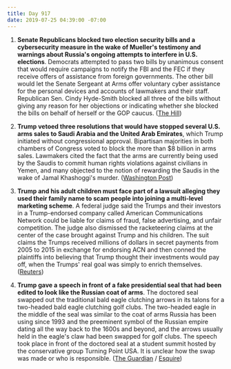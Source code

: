 ```yaml
---
title: Day 917
date: 2019-07-25 04:39:00 -07:00
---
```


1. **Senate Republicans blocked two election security bills and a cybersecurity measure in the wake of Mueller's testimony and warnings about Russia's ongoing attempts to interfere in U.S. elections**. Democrats attempted to pass two bills by unanimous consent that would require campaigns to notify the FBI and the FEC if they receive offers of assistance from foreign governments. The other bill would let the Senate Sergeant at Arms offer voluntary cyber assistance for the personal devices and accounts of lawmakers and their staff. Republican Sen. Cindy Hyde-Smith blocked all three of the bills without giving any reason for her objections or indicating whether she blocked the bills on behalf of herself or the GOP caucus. ([The Hill](https://thehill.com/blogs/floor-action/senate/454635-gop-blocks-election-security-bills-after-mueller-testimony))

2. **Trump vetoed three resolutions that would have stopped several U.S. arms sales to Saudi Arabia and the United Arab Emirates**, which Trump initiated without congressional approval. Bipartisan majorities in both chambers of Congress voted to block the more than $8 billion in arms sales. Lawmakers cited the fact that the arms are currently being used by the Saudis to commit human rights violations against civilians in Yemen, and many objected to the notion of rewarding the Saudis in the wake of Jamal Khashoggi's murder. ([Washington Post](https://www.washingtonpost.com/politics/trump-vetoes-congresss-attempt-to-block-arms-sales-to-saudi-arabia/2019/07/24/7b047c32-ae65-11e9-a0c9-6d2d7818f3da_story.html?utm_term=.612e3e2f0c76))

3. **Trump and his adult children must face part of a lawsuit alleging they used their family name to scam people into joining a multi-level marketing scheme**. A federal judge said the Trumps and their investors in a Trump-endorsed company called American Communications Network could be liable for claims of fraud, false advertising, and unfair competition. The judge also dismissed the racketeering claims at the center of the case brought against Trump and his children. The suit claims the Trumps received millions of dollars in secret payments from 2005 to 2015 in exchange for endorsing ACN and then conned the plaintiffs into believing that Trump thought their investments would pay off, when the Trumps' real goal was simply to enrich themselves. ([Reuters](https://www.reuters.com/article/us-usa-trump-marketing-lawsuit-idUSKCN1UJ349))

4. **Trump gave a speech in front of a fake presidential seal that had been edited to look like the Russian coat of arms**. The doctored seal swapped out the traditional bald eagle clutching arrows in its talons for a two-headed bald eagle clutching golf clubs. The two-headed eagle in the middle of the seal was similar to the coat of arms Russia has been using since 1993 and the preeminent symbol of the Russian empire dating all the way back to the 1600s and beyond, and the arrows usually held in the eagle's claw had been swapped for golf clubs. The speech took place in front of the doctored seal at a student summit hosted by the conservative group Turning Point USA. It is unclear how the swap was made or who is responsible. ([The Guardian](https://www.theguardian.com/us-news/2019/jul/24/trump-presidential-seal-doctored-russia-golf-turning-point) / [Esquire](https://www.esquire.com/uk/latest-news/a28503063/donald-trump-gave-a-speech-in-front-of-a-fake-russia-presidential-seal/))